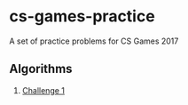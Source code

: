 # cs-games-practice

A set of practice problems for CS Games 2017

## Algorithms

1.  [Challenge 1](algorithms/ChallengeOne.md)
